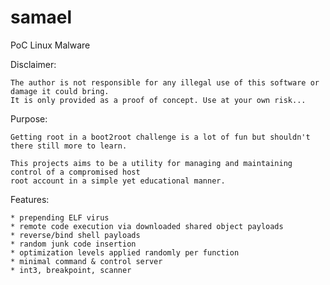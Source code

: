 # samael
PoC Linux Malware

Disclaimer:

	The author is not responsible for any illegal use of this software or damage it could bring.
	It is only provided as a proof of concept. Use at your own risk...

Purpose:

	Getting root in a boot2root challenge is a lot of fun but shouldn't there still more to learn.
	
	This projects aims to be a utility for managing and maintaining control of a compromised host
	root account in a simple yet educational manner.

Features:

	* prepending ELF virus
	* remote code execution via downloaded shared object payloads
	* reverse/bind shell payloads
	* random junk code insertion
	* optimization levels applied randomly per function
	* minimal command & control server
	* int3, breakpoint, scanner